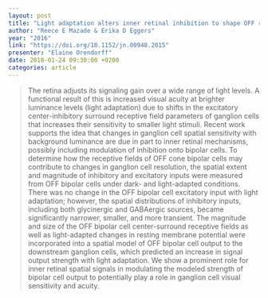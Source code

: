 ```yaml
---
layout: post
title: "Light adaptation alters inner retinal inhibition to shape OFF retinal pathway signaling"
author: "Reece E Mazade & Erika D Eggers"
year: "2016"
link: "https://doi.org/10.1152/jn.00948.2015"
presenter: "Elaine Orendorff"
date: 2018-01-24 09:30:00 +0200
categories: article
---
```


> The retina adjusts its signaling gain over a wide range of light levels. A
> functional result of this is increased visual acuity at brighter luminance
> levels (light adaptation) due to shifts in the excitatory center-inhibitory
> surround receptive field parameters of ganglion cells that increases their
> sensitivity to smaller light stimuli. Recent work supports the idea that
> changes in ganglion cell spatial sensitivity with background luminance are due
> in part to inner retinal mechanisms, possibly including modulation of
> inhibition onto bipolar cells. To determine how the receptive fields of OFF
> cone bipolar cells may contribute to changes in ganglion cell resolution, the
> spatial extent and magnitude of inhibitory and excitatory inputs were measured
> from OFF bipolar cells under dark- and light-adapted conditions. There was no
> change in the OFF bipolar cell excitatory input with light adaptation;
> however, the spatial distributions of inhibitory inputs, including both
> glycinergic and GABAergic sources, became significantly narrower, smaller, and
> more transient. The magnitude and size of the OFF bipolar cell center-surround
> receptive fields as well as light-adapted changes in resting membrane
> potential were incorporated into a spatial model of OFF bipolar cell output to
> the downstream ganglion cells, which predicted an increase in signal output
> strength with light adaptation. We show a prominent role for inner retinal
> spatial signals in modulating the modeled strength of bipolar cell output to
> potentially play a role in ganglion cell visual sensitivity and acuity.
